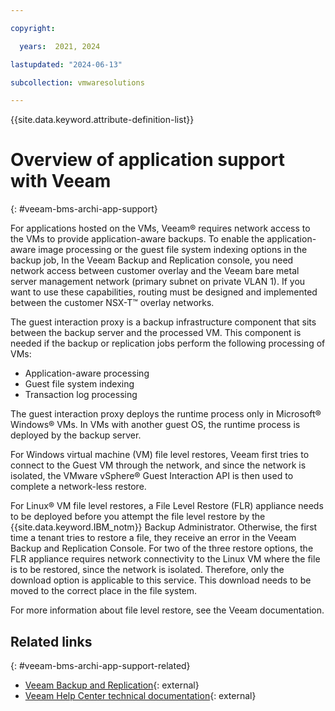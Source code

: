 ```yaml
---

copyright:

  years:  2021, 2024

lastupdated: "2024-06-13"

subcollection: vmwaresolutions

---
```


{{site.data.keyword.attribute-definition-list}}

# Overview of application support with Veeam
{: #veeam-bms-archi-app-support}

For applications hosted on the VMs, Veeam® requires network access to the VMs to provide application-aware backups. To enable the application-aware image processing or the guest file system indexing options in the backup job, In the Veeam Backup and Replication console, you need network access between customer overlay and the Veeam bare metal server management network (primary subnet on private VLAN 1). If you want to use these capabilities, routing must be designed and implemented between the customer NSX-T™ overlay networks.

The guest interaction proxy is a backup infrastructure component that sits between the backup server and the processed VM. This component is needed if the backup or replication jobs perform the following processing of VMs:
* Application-aware processing
* Guest file system indexing
* Transaction log processing

The guest interaction proxy deploys the runtime process only in Microsoft® Windows® VMs. In VMs with another guest OS, the runtime process is deployed by the backup server.

For Windows virtual machine (VM) file level restores, Veeam first tries to connect to the Guest VM through the network, and since the network is isolated, the VMware vSphere® Guest Interaction API is then used to complete a network-less restore.

For Linux® VM file level restores, a File Level Restore (FLR) appliance needs to be deployed before you attempt the file level restore by the {{site.data.keyword.IBM_notm}} Backup Administrator. Otherwise, the first time a tenant tries to restore a file, they receive an error in the Veeam Backup and Replication Console. For two of the three restore options, the FLR appliance requires network connectivity to the Linux VM where the file is to be restored, since the network is isolated. Therefore, only the download option is applicable to this service. This download needs to be moved to the correct place in the file system.

For more information about file level restore, see the Veeam documentation.

## Related links
{: #veeam-bms-archi-app-support-related}

* [Veeam Backup and Replication](https://www.veeam.com/vm-backup-recovery-replication-software.html?ad=menu-products){: external}
* [Veeam Help Center technical documentation](https://www.veeam.com/documentation-guides-datasheets.html?ad=menu-resources){: external}
